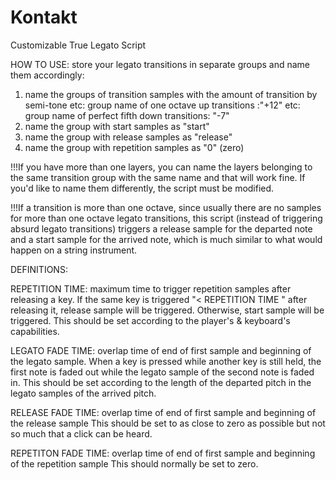 # Kontakt
Customizable True Legato Script

HOW TO USE:
store your legato transitions in separate groups and name them accordingly:
1) name the groups of transition samples with the amount of transition by semi-tone
	etc: group name of one octave up transitions :"+12"
	etc: group name of perfect fifth down transitions: "-7"
2) name the group with start samples as "start"
3) name the group with release samples as "release"
4) name the group with repetition samples as "0" (zero)

!!!If you have more than one layers, you can name the layers belonging to the same transition group with the same name and that will work fine.
  If you'd like to name them differently, the script must be modified.
  
!!!If a transition is more than one octave, since usually there are no samples for more than one octave legato transitions, this script (instead of triggering absurd legato transitions) triggers a release sample for the departed note and a start sample for the arrived note,  which is much similar to what would happen on a string instrument.

DEFINITIONS:

REPETITION TIME: maximum time to trigger repetition samples after releasing a key.
  If the same key is triggered "< REPETITION TIME " after releasing it, release sample will be triggered. Otherwise, start sample will be triggered.
  This should be set according to the player's & keyboard's capabilities.
  
LEGATO FADE TIME: overlap time of end of first sample and beginning of the legato sample.
  When a key is pressed while another key is still held, the first note is faded out while the legato sample of the second note is faded in.
  This should be set according to the length of the departed pitch in the legato samples of the arrived pitch.
  
RELEASE FADE TIME: overlap time of end of first sample and beginning of the release sample
  This should be set to as close to zero as possible but not so much that a click can be heard.

REPETITON FADE TIME: overlap time of end of first sample and beginning of the repetition sample
  This should normally be set to zero.
